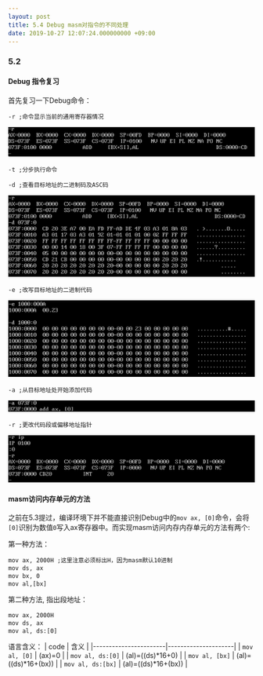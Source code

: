 ```yaml
---
layout: post
title: 5.4 Debug masm对指令的不同处理
date: 2019-10-27 12:07:24.000000000 +09:00
---
```

### 5.2

#### Debug 指令复习
首先复习一下Debug命令：

```
-r ;命令显示当前的通用寄存器情况
```
![figure1](/assets/201910/2019-10-27_12-08-53.png)

```
-t ;分步执行命令
```

```
-d ;查看目标地址的二进制码及ASC码
```
![figure2](/assets/201910/2019-10-27_12-15-22.png)

```
-e ;改写目标地址的二进制代码
```
![figure3](/assets/201910/2019-10-27_12-24-09.png)

```
-a ;从目标地址处开始添加代码
```
![figure4](/assets/201910/2019-10-27_12-26-50.png)

```
-r ;更改代码段或偏移地址指针
```
![figure5](/assets/201910/2019-10-27_12-28-49.png)

#### masm访问内存单元的方法

之前在5.3提过，编译环境下并不能直接识别Debug中的```mov ax, [0]```命令，会将```[0]```识别为数值```0```写入ax寄存器中。而实现masm访问内存内存单元的方法有两个:

第一种方法：

```
mov ax, 2000H ;这里注意必须标出H，因为masm默认10进制
mov ds, ax
mov bx, 0
mov al,[bx]
```

第二种方法, 指出段地址：

```
mov ax, 2000H
mov ds, ax
mov al, ds:[0]
```

语言含义：
| code                  | 含义                |
|-----------------------|---------------------|
| ```mov al, [0]```     | (ax)=0              |
| ```mov al, ds:[0]```  | (al)=((ds)*16+0)    |
| ```mov al, [bx]```    | (al)=((ds)*16+(bx)) |
| ```mov al, ds:[bx]``` | (al)=((ds)*16+(bx)) |

